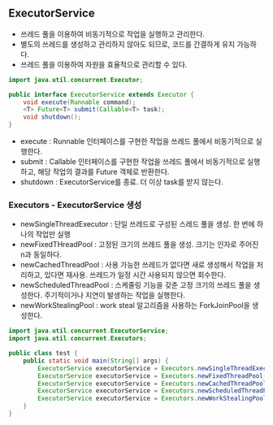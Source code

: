 ## ExecutorService
- 쓰레드 풀을 이용하여 비동기적으로 작업을 실행하고 관리한다.
- 별도의 쓰레드를 생성하고 관리하지 않아도 되므로, 코드를 간결하게 유지 가능하다.
- 쓰레드 풀을 이용하여 자원을 효율적으로 관리할 수 있다.  

  
````java
import java.util.concurrent.Executor;

public interface ExecutorService extends Executor {
    void execute(Runnable command);
    <T> Future<T> submit(Callable<T> task);
    void shutdown();
}
````
- execute : Runnable 인터페이스를 구현한 작업을 쓰레드 풀에서 비동기적으로 실행한다.
- submit : Callable 인터페이스를 구현한 작업을 쓰레드 풀에서 비동기적으로 실행하고, 해당 작업의 결과를 Future<T> 객체로 반환한다.
- shutdown : ExecutorService를 종료. 더 이상 task를 받지 않는다.

### Executors - ExecutorService 생성
- newSingleThreadExecutor : 단일 쓰레드로 구성된 스레드 풀을 생성. 한 번에 하나의 작업만 실행
- newFixedTHreadPool : 고정된 크기의 쓰레드 풀을 생성. 크기는 인자로 주어진 n과 동일하다.
- newCachedThreadPool : 사용 가능한 쓰레드가 없다면 새로 생성해서 작업을 처리하고, 있다면 재사용. 쓰레드가 일정 시간 사용되지 않으면 회수한다.
- newScheduledThreadPool : 스케줄링 기능을 갖춘 고정 크기의 쓰레드 풀을 생성한다. 주기적이거나 지연이 발생하는 작업을 실행한다.
- newWorkStealingPool : work steal 알고리즘을 사용하는 ForkJoinPool을 생성한다.
````java
import java.util.concurrent.ExecutorService;
import java.util.concurrent.Executors;

public class test {
    public static void main(String[] args) {
        ExecutorService executorService = Executors.newSingleThreadExecutor();
        ExecutorService executorService = Executors.newFixedThreadPool(30);
        ExecutorService executorService = Executors.newCachedThreadPool();
        ExecutorService executorService = Executors.newScheduledThreadPool();
        ExecutorService executorService = Executors.newWorkStealingPool();
    }
}
````
